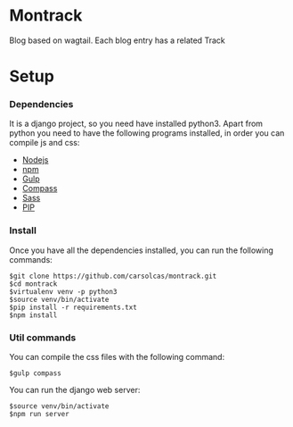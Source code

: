 # Montrack
Blog based on wagtail. Each blog entry has a related Track

Setup
=======
### Dependencies
It is a django project, so you need have installed python3. Apart from python you need to have the following programs installed, in order you can compile js and css:
* [Nodejs](https://nodejs.org/)
* [npm](https://www.npmjs.com/)
* [Gulp](http://gulpjs.com/)
* [Compass](http://compass-style.org/)
* [Sass](http://sass-lang.com/)
* [PIP](https://github.com/pypa/pip)

### Install
Once you have all the dependencies installed, you can run the following commands:

    $git clone https://github.com/carsolcas/montrack.git
    $cd montrack
    $virtualenv venv -p python3
    $source venv/bin/activate
    $pip install -r requirements.txt
    $npm install

### Util commands
You can compile the css files with the following command:

    $gulp compass

You can run the django web server:

    $source venv/bin/activate
    $npm run server